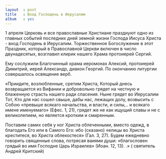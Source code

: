 ```yaml
---
layout  : post
title   : Вход Господень в Иерусалим
album   : yes
---
```

1 апреля Церковь и все православные Христиане празднуют одно из главных событий последних дней земной жизни Господа Иисуса Христа - вход Господень в Иерусалим. Торжественное Богослужение в этот Праздник, который в Православной Церкви включен в число двунадесятых, возглавил клирик нашего Храма протоиерей Сергий. 

Ему сослужили Благочинный храма иеромонах Алексий, протоиерей Димитрий, иерей Александр, диакон Георгий. По окончанию литургии совершалось освящение верб.

«Приидите, возлюбленные, сретим Христа, Который днесь возвращается из Вифании и добровольно грядет на честную и блаженную страсть нашего ради спасения. Ныне грядет во Иерусалим Тот, Кто для нас сошел свыше, дабы нас, лежащих долу, возвысить с Собою «превыше всякаго начальства, и власти, и силы,.. и всякаго имене именуемаго» (Ефес. 1, 21), грядет же не как ищущий славы и не с великолепием, но является кротким и смиренным.

Поставим самих себя у ног Христа облеченными, вместо одежд, в благодать Его или в Самого Его: ибо (сказано) «елицы во Христа креститеся, во Христа облекостеся» (Гал. 3, 27). Будем ежедневно говорить священные слова, потрясая ваиями души: «благословен грядый во имя Господне Царь Израилев» (Иоан. 12, 13). .» ( святитель Андрей Критский)

